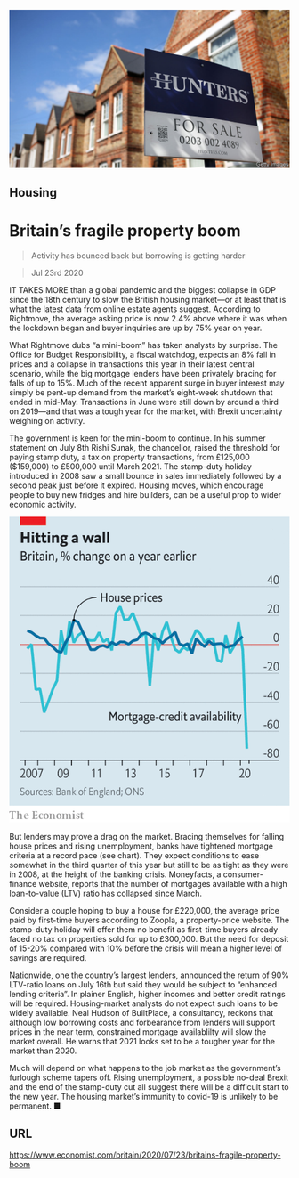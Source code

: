 ![](./images/20200725_BRP503.jpg)

## Housing

# Britain’s fragile property boom

> Activity has bounced back but borrowing is getting harder

> Jul 23rd 2020

IT TAKES MORE than a global pandemic and the biggest collapse in GDP since the 18th century to slow the British housing market—or at least that is what the latest data from online estate agents suggest. According to Rightmove, the average asking price is now 2.4% above where it was when the lockdown began and buyer inquiries are up by 75% year on year.

What Rightmove dubs “a mini-boom” has taken analysts by surprise. The Office for Budget Responsibility, a fiscal watchdog, expects an 8% fall in prices and a collapse in transactions this year in their latest central scenario, while the big mortgage lenders have been privately bracing for falls of up to 15%. Much of the recent apparent surge in buyer interest may simply be pent-up demand from the market’s eight-week shutdown that ended in mid-May. Transactions in June were still down by around a third on 2019—and that was a tough year for the market, with Brexit uncertainty weighing on activity.

The government is keen for the mini-boom to continue. In his summer statement on July 8th Rishi Sunak, the chancellor, raised the threshold for paying stamp duty, a tax on property transactions, from £125,000 ($159,000) to £500,000 until March 2021. The stamp-duty holiday introduced in 2008 saw a small bounce in sales immediately followed by a second peak just before it expired. Housing moves, which encourage people to buy new fridges and hire builders, can be a useful prop to wider economic activity.



![](./images/20200725_BRC562.png)

But lenders may prove a drag on the market. Bracing themselves for falling house prices and rising unemployment, banks have tightened mortgage criteria at a record pace (see chart). They expect conditions to ease somewhat in the third quarter of this year but still to be as tight as they were in 2008, at the height of the banking crisis. Moneyfacts, a consumer-finance website, reports that the number of mortgages available with a high loan-to-value (LTV) ratio has collapsed since March.

Consider a couple hoping to buy a house for £220,000, the average price paid by first-time buyers according to Zoopla, a property-price website. The stamp-duty holiday will offer them no benefit as first-time buyers already faced no tax on properties sold for up to £300,000. But the need for deposit of 15-20% compared with 10% before the crisis will mean a higher level of savings are required.

Nationwide, one the country’s largest lenders, announced the return of 90% LTV-ratio loans on July 16th but said they would be subject to “enhanced lending criteria”. In plainer English, higher incomes and better credit ratings will be required. Housing-market analysts do not expect such loans to be widely available. Neal Hudson of BuiltPlace, a consultancy, reckons that although low borrowing costs and forbearance from lenders will support prices in the near term, constrained mortgage availablilty will slow the market overall. He warns that 2021 looks set to be a tougher year for the market than 2020.

Much will depend on what happens to the job market as the government’s furlough scheme tapers off. Rising unemployment, a possible no-deal Brexit and the end of the stamp-duty cut all suggest there will be a difficult start to the new year. The housing market’s immunity to covid-19 is unlikely to be permanent. ■

## URL

https://www.economist.com/britain/2020/07/23/britains-fragile-property-boom
